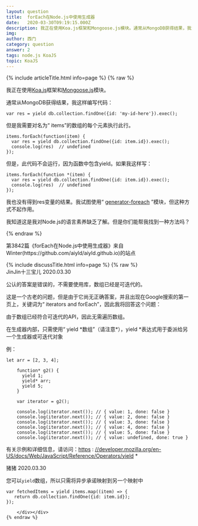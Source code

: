 ```yaml
---
layout: question
title:  forEach在Node.js中使用生成器
date:   2020-03-30T09:19:15.000Z
description: 我正在使用Koa.js框架和Mongoose.js模块。通常从MongoDB获得结果，我这样编写代码：var res = yield db.col...
img: 
author: 西门
category: question
answer: 2
tags: node.js KoaJS
topic: KoaJS
---
```

<div class="article-root">
  <div class="article">
    {% include articleTitle.html info=page %}
    {% raw %}
    <div class="article-content"><p><font style="vertical-align: inherit;"><font style="vertical-align: inherit;">我正在使用</font></font><a href="http://koajs.com"><font style="vertical-align: inherit;"><font style="vertical-align: inherit;">Koa.js</font></font></a><font style="vertical-align: inherit;"><font style="vertical-align: inherit;">框架和</font></font><a href="http://mongoosejs.com/"><font style="vertical-align: inherit;"><font style="vertical-align: inherit;">Mongoose.js</font></font></a><font style="vertical-align: inherit;"><font style="vertical-align: inherit;">模块。</font></font></p>

<p><font style="vertical-align: inherit;"><font style="vertical-align: inherit;">通常从MongoDB获得结果，我这样编写代码：</font></font></p>

<pre><code>var res = yield db.collection.findOne({id: 'my-id-here'}).exec();
</code></pre>

<p><font style="vertical-align: inherit;"><font style="vertical-align: inherit;">但是我需要对名为“ items”的数组的每个元素执行此行。</font></font></p>

<pre><code>items.forEach(function(item) {<font></font>
  var res = yield db.collection.findOne({id: item.id}).exec();<font></font>
  console.log(res)  // undefined<font></font>
});<font></font>
</code></pre>

<p><font style="vertical-align: inherit;"><font style="vertical-align: inherit;">但是，此代码不会运行，因为函数中包含yield。</font><font style="vertical-align: inherit;">如果我这样写：</font></font></p>

<pre><code>items.forEach(function *(item) {<font></font>
  var res = yield db.collection.findOne({id: item.id}).exec();<font></font>
  console.log(res)  // undefined<font></font>
});<font></font>
</code></pre>

<p><font style="vertical-align: inherit;"><font style="vertical-align: inherit;">我也没有得到res变量的结果。</font><font style="vertical-align: inherit;">我试图使用“ </font></font><a href="https://www.npmjs.org/package/generator-foreach"><font style="vertical-align: inherit;"><font style="vertical-align: inherit;">generator-foreach</font></font></a><font style="vertical-align: inherit;"><font style="vertical-align: inherit;"> ”模块，但这种方式不起作用。</font></font></p>

<p><font style="vertical-align: inherit;"><font style="vertical-align: inherit;">我知道这是我对Node.js的语言素养缺乏了解。</font><font style="vertical-align: inherit;">但是你们能帮我找到一种方法吗？</font></font></p></div>
    {% endraw %}
  </div>
  <p class="winter_mark">第3842篇《forEach在Node.js中使用生成器》来自Winter(https://github.com/aiyld/aiyld.github.io)的站点</p>
  <div class="discuss-wrapper">
    {% include discussTitle.html info=page %}
    {% raw %}
    <div class="discuss-item">
        <div class="discuss-parent">
          <div class="discuss-meta">
            <span class="discuss-user">JinJin十三宝儿</span>
            <span class="discuss-time">2020.03.30</span>
          </div>
          <div class="discuss-comment"><p><font style="vertical-align: inherit;"><font style="vertical-align: inherit;">公认的答案是错误的，不需要使用库，数组已经是可迭代的。</font></font></p>

<p><font style="vertical-align: inherit;"><font style="vertical-align: inherit;">这是一个古老的问题，但是由于它尚无正确答案，并且出现在Google搜索的第一页上，关键词为“ iterators and forEach”，因此我将回答这个问题：</font></font></p>

<p><font style="vertical-align: inherit;"><font style="vertical-align: inherit;">由于数组已经符合可迭代的API，因此无需遍历数组。</font></font></p>

<p><font style="vertical-align: inherit;"><font style="vertical-align: inherit;">在生成器内部，只需使用“ yield *数组”（请注意*），yield *表达式用于委派给另一个生成器或可迭代对象</font></font></p>

<p><font style="vertical-align: inherit;"><font style="vertical-align: inherit;">例：</font></font></p>

<pre><code>let arr = [2, 3, 4];<font></font>
<font></font>
    function* g2() { <font></font>
      yield 1;<font></font>
      yield* arr;<font></font>
      yield 5;<font></font>
    }<font></font>
<font></font>
    var iterator = g2();<font></font>
<font></font>
    console.log(iterator.next()); // { value: 1, done: false }<font></font>
    console.log(iterator.next()); // { value: 2, done: false }<font></font>
    console.log(iterator.next()); // { value: 3, done: false }<font></font>
    console.log(iterator.next()); // { value: 4, done: false }<font></font>
    console.log(iterator.next()); // { value: 5, done: false }<font></font>
    console.log(iterator.next()); // { value: undefined, done: true }<font></font>
</code></pre>

<p><font style="vertical-align: inherit;"><font style="vertical-align: inherit;">有关示例和详细信息，请访问：</font></font><a href="https://developer.mozilla.org/en-US/docs/Web/JavaScript/Reference/Operators/yield" rel="noreferrer"><font style="vertical-align: inherit;"><font style="vertical-align: inherit;">https</font></font></a><font style="vertical-align: inherit;"><font style="vertical-align: inherit;"> :
 </font><a href="https://developer.mozilla.org/en-US/docs/Web/JavaScript/Reference/Operators/yield" rel="noreferrer"><font style="vertical-align: inherit;">//developer.mozilla.org/en-US/docs/Web/JavaScript/Reference/Operators/yield</font></a><font style="vertical-align: inherit;"> *</font></font></p></div>
        </div></div><div class="discuss-item">
        <div class="discuss-parent">
          <div class="discuss-meta">
            <span class="discuss-user">猪猪</span>
            <span class="discuss-time">2020.03.30</span>
          </div>
          <div class="discuss-comment"><p><font style="vertical-align: inherit;"><font style="vertical-align: inherit;">您可以</font></font><code>yield</code><font style="vertical-align: inherit;"><font style="vertical-align: inherit;">数组，所以只需将异步承诺映射到另一个映射中</font></font></p>

<pre><code>var fetchedItems = yield items.map((item) =&gt; {<font></font>
   return db.collection.findOne({id: item.id});<font></font>
});<font></font>
</code></pre></div>
        </div></div>
    {% endraw %}
  </div>
<div>
